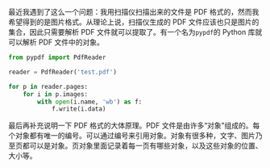 最近我遇到了这么一个问题：我用扫描仪扫描出来的文件是 PDF 格式的，然而我希望得到的是图片格式。从理论上说，扫描仪生成的 PDF 文件应该也只是图片的集合，因此只需要解析 PDF 文件就可以提取了。有一个名为`pypdf`的 Python 库就可以解析 PDF 文件中的对象。

```python
from pypdf import PdfReader

reader = PdfReader('test.pdf')

for p in reader.pages:
    for i in p.images:
        with open(i.name, 'wb') as f:
            f.write(i.data)
```

最后再补充说明一下 PDF 格式的大体原理。PDF 文件是由许多“对象”组成的。每个对象都有唯一的编号。可以通过编号来引用对象。对象有很多种，文字、图片乃至页都可以是对象。页对象里面记录着每一页有哪些对象，以及这些对象的位置、大小等。
